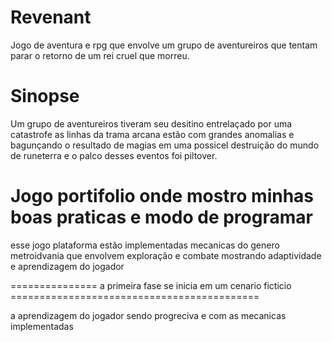 # Revenant
Jogo de aventura e rpg que envolve um grupo de aventureiros que tentam parar o retorno de um rei cruel que 
morreu.

# Sinopse

Um grupo de aventureiros tiveram seu desitino entrelaçado por uma catastrofe as linhas da trama arcana 
estão com grandes anomalias e bagunçando o resultado de magias em uma possicel destruição do mundo de 
runeterra e o palco desses eventos foi piltover.
# Jogo portifolio onde mostro minhas boas praticas e modo de programar

esse jogo plataforma estão implementadas mecanicas do genero metroidvania que envolvem exploração e combate
mostrando adaptividade e aprendizagem do jogador

=============== a primeira fase se inicia em um cenario ficticio ===========================================

a aprendizagem do jogador sendo progreciva e com as mecanicas implementadas
